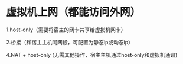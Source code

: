 # 虚拟机上网（都能访问外网）

1.host-only（需要将宿主的网卡共享给虚拟机网卡）

2.桥接（和宿主主机同网段，可配置为静态ip或动态ip）

4.NAT + host-only (无需其他操作，宿主主机通过host-only和虚拟机通讯)
